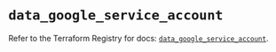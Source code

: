 # `data_google_service_account`

Refer to the Terraform Registry for docs: [`data_google_service_account`](https://registry.terraform.io/providers/hashicorp/google/6.20.0/docs/data-sources/service_account).

